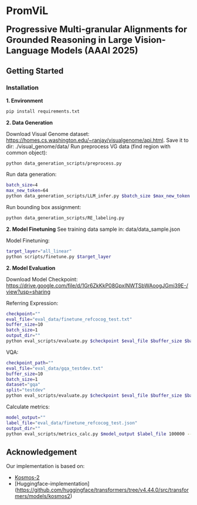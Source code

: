 # PromViL

<font size='5'>**Progressive Multi-granular Alignments for Grounded Reasoning in Large Vision-Language Models (AAAI 2025)**</font>

## Getting Started
### Installation

**1. Environment**
```bash
pip install requirements.txt
```

**2. Data Generation**

Download Visual Genome dataset: https://homes.cs.washington.edu/~ranjay/visualgenome/api.html. Save it to dir: ./visual_genome/data/
Run preprocess VG data (find region with common object):
```bash
python data_generation_scripts/preprocess.py
```

Run data generation:
```bash
batch_size=4
max_new_token=64
python data_generation_scripts/LLM_infer.py $batch_size $max_new_token
```

Run bounding box assignment:
```bash
python data_generation_scripts/RE_labeling.py
```

**2. Model Finetuning**
See training data sample in: data/data_sample.json

Model Finetuning:
```bash
target_layer="all_linear"
python scripts/finetune.py $target_layer
```

**2. Model Evaluation**

Download Model Checkpoint: https://drive.google.com/file/d/1Gr6ZkKkP08GpxINWTSbWAoogJGmi39E-/view?usp=sharing

Referring Expression:
```bash
checkpoint=""
eval_file="eval_data/finetune_refcocog_test.txt"
buffer_size=10
batch_size=1
output_dir=""
python eval_scripts/evaluate.py $checkpoint $eval_file $buffer_size $batch_size > $output_dir
```

VQA:
```bash
checkpoint_path=""
eval_file="eval_data/gqa_testdev.txt"
buffer_size=10
batch_size=1
dataset="gqa"
split="testdev"
python eval_scripts/evaluate.py $checkpoint $eval_file $buffer_size $batch_size
```

Calculate metrics:
```bash
model_output=""
label_file="eval_data/finetune_refcocog_test.json"
output_dir=""
python eval_scripts/metrics_calc.py $model_output $label_file 100000 --quantized_size 32 > $output_dir
```


## Acknowledgement

Our implementation is based on: 
+ [Kosmos-2](https://github.com/microsoft/unilm/tree/master/kosmos-2)
+ [Huggingface-implementation] (https://github.com/huggingface/transformers/tree/v4.44.0/src/transformers/models/kosmos2) 

